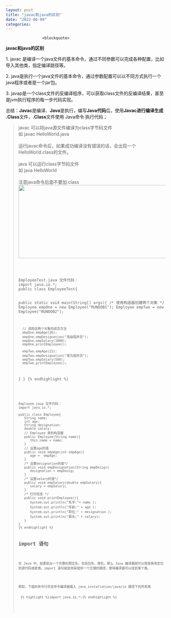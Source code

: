 ```yaml
---
layout: post
title: "javac和java的区别"
date: "2022-06-09"
categories: 
---
```


                    <blockquote> 
 <p><strong>javac和java的区别</strong></p> 
 <p>1. javac 是编译一个java文件的基本命令，通过不同参数可以完成各种配置，比如导入其他类，指定编译路径等。</p> 
 <p>2. java是执行一个java文件的基本命令，通过参数配置可以以不同方式执行一个java程序或者是一个jar包。</p> 
 <p>3. javap是一个class文件的反编译程序，可以获取class文件的反编译结果，甚至是jvm执行程序的每一步代码实现。</p> 
 <p>总结：<strong>Javac</strong>是编译、<strong>Java</strong>是执行，编写<strong>Java代码</strong>后，使用<strong>Javac进行编译生成 .Class</strong>文件，<strong>.Class</strong>文件使用 Java命令 执行代码；</p> 
</blockquote> 
<blockquote> 
 <p>javac 可以将java源文件编译为class字节码文件<br> 如 javac HelloWorld.java<br><br> 运行javac命令后，如果成功编译没有错误的话，会出现一个HelloWorld.class的文件。<br><br> java 可以运行class字节码文件<br> 如 java HelloWorld<br><br> 注意java命令后面不要加.class<img alt="" height="230" src="https://img-blog.csdnimg.cn/0876be4367224e668633c2bef0d42121.png" width="631"></p> 
 <p> </p> 
 <pre><code class="language-java">
EmployeeTest.java 文件代码：
import java.io.*;
public class EmployeeTest{
 
   public static void main(String[] args){
      /* 使用构造器创建两个对象 */
      Employee empOne = new Employee("RUNOOB1");
      Employee empTwo = new Employee("RUNOOB2");
 
      // 调用这两个对象的成员方法
      empOne.empAge(26);
      empOne.empDesignation("高级程序员");
      empOne.empSalary(1000);
      empOne.printEmployee();
 
      empTwo.empAge(21);
      empTwo.empDesignation("菜鸟程序员");
      empTwo.empSalary(500);
      empTwo.printEmployee();
   }
}
{% endhighlight %} 
 <pre><code class="language-java">
Employee.java 文件代码：
import java.io.*;
 
public class Employee{
   String name;
   int age;
   String designation;
   double salary;
   // Employee 类的构造器
   public Employee(String name){
      this.name = name;
   }
   // 设置age的值
   public void empAge(int empAge){
      age =  empAge;
   }
   /* 设置designation的值*/
   public void empDesignation(String empDesig){
      designation = empDesig;
   }
   /* 设置salary的值*/
   public void empSalary(double empSalary){
      salary = empSalary;
   }
   /* 打印信息 */
   public void printEmployee(){
      System.out.println("名字:"+ name );
      System.out.println("年龄:" + age );
      System.out.println("职位:" + designation );
      System.out.println("薪水:" + salary);
   }
}
{% endhighlight %} 
 <h2>import 语句</h2> 
 <p>在 Java 中，如果给出一个完整的限定名，包括包名、类名，那么 Java 编译器就可以很容易地定位到源代码或者类。import 语句就是用来提供一个合理的路径，使得编译器可以找到某个类。</p> 
 <p>例如，下面的命令行将会命令编译器载入 java_installation/java/io 路径下的所有类</p> 
 {% highlight %}import java.io.*;{% endhighlight %} 
 <p></p> 
</blockquote>
                

